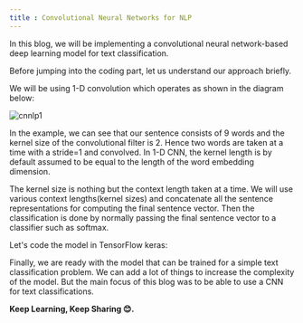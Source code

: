 ```yaml
---
title : Convolutional Neural Networks for NLP
---
```


In this blog, we will be implementing a convolutional neural network-based deep learning model for text classification.

Before jumping into the coding part, let us understand our approach briefly.

We will be using 1-D convolution which operates as shown in the diagram below:

![cnnlp1](https://1.bp.blogspot.com/-_fJE_gS9F2g/XamNbt-SSQI/AAAAAAAAPe4/p2kNrHTRkuw9hxJter56RhOIKipXLWl-QCLcBGAsYHQ/s1600/1_aBN2Ir7y2E-t2AbekOtEIw.png)

In the example, we can see that our sentence consists of 9 words and the kernel size of the convolutional filter is 2. 
Hence two words are taken at a time with a stride=1 and convolved. In 1-D CNN, the kernel length is by default assumed to be 
equal to the length of the word embedding dimension. 

The kernel size is nothing but the context length taken at a time. We will use various context lengths(kernel sizes) and 
concatenate all the sentence representations for computing the final sentence vector. Then the classification is done by 
normally passing the final sentence vector to a classifier such as softmax.


Let's code the model in TensorFlow keras:

<script src="https://gist.github.com/spraphul/f3263a847f6a583af7a3fa282d05937c.js"></script>

Finally, we are ready with the model that can be trained for a simple text classification problem. We can add a lot of things to increase the complexity of the model. 
But the main focus of this blog was to be able to use a CNN for text classifications.


**Keep Learning, Keep Sharing 😊.**
